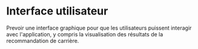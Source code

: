 # Interface utilisateur
Prevoir une interface graphique pour que les utilisateurs puissent interagir avec l'application, y compris la visualisation des résultats de la recommandation de carrière.